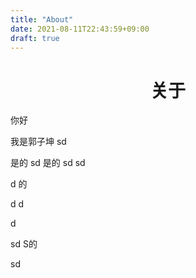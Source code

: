 ```yaml
---
title: "About"
date: 2021-08-11T22:43:59+09:00
draft: true
---
```

<h1 align = "center">关于</h1>
你好

我是郭子坤
sd
 
是的
sd 
是的
sd 
sd 











d 
的





 d 
d 
 

 




 d
 
sd 
S的








 
sd 

